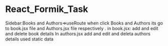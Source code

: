# React_Formik_Task

Sidebar:Books and Authors=>useRoute
when click Books and Authors its go to book.jsx file and Authors.jsx file respectively .
in book.jsx:
add and edit and delete  book details
In authors.jsx
add and edit and deleta authors details
used static data